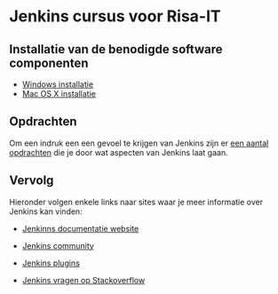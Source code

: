 # Jenkins cursus voor Risa-IT

## Installatie van de benodigde software componenten

* [Windows installatie](docs/WINDOWS.md)
* [Mac OS X installatie](docs/MACOSX.md)

## Opdrachten

Om een indruk een een gevoel te krijgen van Jenkins zijn er [een aantal opdrachten](OPDRACHTEN.md) die je door wat aspecten van Jenkins laat gaan.

## Vervolg

Hieronder volgen enkele links naar sites waar je meer informatie over Jenkins kan vinden:

* [Jenkinns documentatie website](https://www.jenkins.io/doc/book/)
* [Jenkins community](https://www.jenkins.io/participate/)
* [Jenkins plugins](https://plugins.jenkins.io/)

* [Jenkins vragen op Stackoverflow](https://stackoverflow.com/questions/tagged/jenkins)
